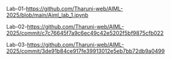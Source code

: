 Lab-01-https://github.com/Tharuni-web/AIML-2025/blob/main/Aiml_lab_1.ipynb

Lab-02-https://github.com/Tharuni-web/AIML-2025/commit/c7c76645f7a9c6ec49c42e5202f5bf9875cfb022

Lab-03-https://github.com/Tharuni-web/AIML-2025/commit/3de91b84ce917fe39913012e5eb7bb72db9a0499
